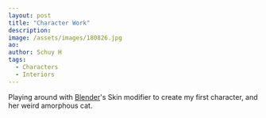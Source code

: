 ```yaml
---
layout: post
title: "Character Work"
description: 
image: /assets/images/180826.jpg
ao: 
author: Schuy H
tags: 
  - Characters
  - Interiors
---
```


Playing around with [Blender](https://www.blender.org)'s Skin modifier to create my first character, and her weird amorphous cat. 

<!--- 

Optinal front matter: Date: yyyy-mm-dd hh:mm:ss

Image examples: secondary, full width

![Placeholder](/assets/images/171208.jpeg)

![Placeholder](/assets/images/171208.jpeg#full) 

---> 